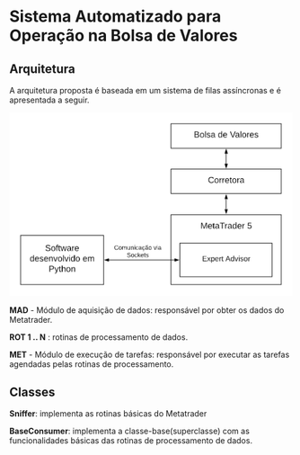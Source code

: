 # Sistema Automatizado para Operação na Bolsa de Valores

## Arquitetura
A arquitetura proposta é baseada em um sistema de filas assíncronas e é apresentada a seguir.

![alt text](Drawables/comunicacao.png "Diagrama do sistema proposto")

**MAD** - Módulo de aquisição de dados: responsável por obter os dados do Metatrader.

**ROT 1 .. N** : rotinas de processamento de dados.

**MET** -  Módulo de execução de tarefas: responsável por executar as tarefas agendadas pelas rotinas de processamento.

## Classes

**Sniffer**: implementa as rotinas básicas do Metatrader

**BaseConsumer**: implementa a classe-base(superclasse) com as funcionalidades básicas das rotinas de processamento de dados.
